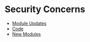 # Security Concerns

* [Module Updates](module_updates.md)
* [Code](code_security.md)
* [New Modules](new_modules.md)